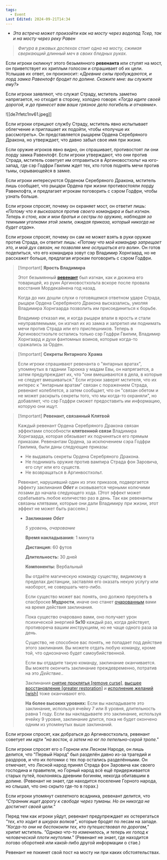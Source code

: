 ```yaml
---
tags:
  - Event
Last Edited: 2024-09-21T14:34
---
```

- _Эта встреча может произойти как на мосту через водопад Тсер, так и на мосту через реку Равен_

> _Фигура в ржавых доспехах стоит одна на мосту, сжимая сверкающий длинный меч в своих бледных руках._

Если игроки окликнут этого безымянного **ревенанта** или ступят на мост, он приветствует их хриплым голосом и спрашивает об их цели. Услышав их ответ, он произносит: _«Древние силы пробуждаются, и лорд замка Равенлофт бродит по долине. Скажите мне: вы служите ему?»_

Если игроки заявляют, что служат Страду, мститель заметно напрягается, но отходит в сторону, холодно говоря: _«Тогда идите своей дорогой, и да принесет вам ваше грязное дело погибель и отчаяние»._

![[de7rfetc1nv61.jpeg]]

Если игроки отрицают службу Страду, мститель явно испытывает облегчение и приглашает их подойти, чтобы «получше их рассмотреть». Он представляется рыцарем Ордена Серебряного Дракона, но утверждает, что давно забыл свое имя при жизни.

Если оружие игроков явно видно, он спрашивает, противостоят ли они лорду замка Равенлофт. Если игроки утверждают, что они против Страда, мститель советует им отправиться в Аргиновостхольт на юго-запад, где сэр Годфри Гвилим ждет тех, кто готов поднять мечи против тьмы, скрывающейся в замке.

Если игроки интересуются Орденом Серебряного Дракона, мститель лишь сообщает, что рыцари Ордена при жизни противостояли лорду Равенлофта, и предлагает игрокам поговорить с сэром Годфри, чтобы узнать больше.

Если игроки спросят, почему он охраняет мост, он ответит лишь: _«Потому что я высказался против своего командира и был изгнан. Теперь я стою, как и мои братья и сестры по оружию, наблюдая за темными уголками этой земли, ожидая приказа, который никогда не будет отдан»._

Если игроки спросят, почему он сам не может взять в руки оружие против Страда, он ответит лишь: _«Потому что мой командир запрещает это, и мой дух связан, не позволяя мне ослушаться его воли»_. Он готов поделиться, что его командира зовут сэр Владимир Хорнгаард, но не расскажет больше, предлагая игрокам поговорить с сэром Годфри.

> [!important] **Ярость Владимира**
> 
> Этот безымянный **[ревенант](https://ttg.club/bestiary/revenant)** был изгнан, как и дюжина его товарищей, из руин Аргиновостхольта вскоре после провала восстания Мордекайнена год назад.
> 
> Когда до них дошли слухи о готовящемся ответном ударе Страда, рыцари Ордена Серебряного Дракона высказались, умоляя Владимира Хорнгаарда позволить им присоединиться к борьбе.
> 
> Владимир отказал им, и когда рыцари впали в ярость и стали неуправляемыми, он изгнал их из замка и запретил им поднимать мечи против Страда или его приспешников. Теперь в Аргиновостхольте остались только сэр Годфри Гвилим, Владимир Хорнгаард и духи фантомных воинов, которые когда-то сражались за Орден.

> [!important] **Секреты Янтарного Храма**
> 
> Если игроки спрашивают ревенанта о "янтарных вратах", упомянутых в гадании Тарокка у мадам Евы, он напрягается, а затем предупреждает их, что "они вмешиваются в дела, в которые не следует вмешиваться." Если игроки заверят мстителя, что их интерес к "янтарным вратам" связан с поражением Страда, ревенант колеблется, а затем сообщает, что он "связан обетом и не может раскрыть секреты того, что мы когда-то охраняли", но добавляет, что сэр Годфри сможет предоставить им информацию, которую они ищут.

> [!important] **Ревенант, связанный Клятвой**
> 
> Каждый ревенант Ордена Серебряного Дракона связан эффектами способности **клятвенной связи** Владимира Хорнгаарда, которая обязывает их подчиняться его прямым приказам. Ревенантам Ордена, за исключением сэра Годфри Гвилима, были даны следующие приказы:
> 
> - Не выдавать секреты Ордена Серебряного Дракона.
> - Не поднимать оружие против вампира Страда фон Заровича, его слуг или его существ.
> - Не возвращаться в Аргинвостхольт.
> 
> Ревенант, нарушивший один из этих приказов, подвергается эффекту заклинания _**Обет**_ и сковывается черными колючими лозами до начала следующего хода. (Этот эффект может срабатывать любое количество раз в день. Так как ревенанты связаны клятвами, которые они дали Владимиру при жизни, этот эффект не может быть рассеян.)
> 
> - **Заклинание** _**Обет**_
>     
>     _5 уровень, очарование_
>     
>     **Время накладывания:** 1 минута
>     
>     **Дистанция:** 60 футов
>     
>     **Длительность:** 30 дней
>     
>     **Компоненты:** Вербальный
>     
>     Вы отдаёте магическую команду существу, видимому в пределах дистанции, заставляя его оказать некую услугу или наоборот, не совершать чего-либо.
>     
>     Если существо может вас понять, оно должно преуспеть в спасброске **Мудрости**, иначе оно станет [очарованным](https://ttg.club/screens/charmed) вами на время действия заклинания.
>     
>     Пока существо очаровано вами, оно получает урон психической энергией **5к10** каждый раз, когда действует, противореча вашим инструкциям, но не чаще одного раза за день.
>     
>     Существо, не способное вас понять, не попадает под действие этого заклинания. Вы можете отдать любую команду, кроме той, что однозначно будет самоубийственной.
>     
>     Если вы отдадите такую команду, заклинание оканчивается. Вы можете окончить заклинание преждевременно, потратив на это _Действие._.
>     
>     Заклинания [снятие проклятья [remove curse]](https://ttg.club/spells/remove_curse), [высшее восстановление [greater restoration]](https://ttg.club/spells/greater_restoration) и [исполнение желаний [wish]](https://ttg.club/spells/wish) тоже оканчивают его.
>     
>     **На более высоких уровнях:** Если вы накладываете это заклинание, используя ячейку 7 или 8 уровня, длительность равна 1 году. Если вы накладываете это заклинание, используя ячейку 9 уровня, заклинание длится, пока не будет окончено одним из упомянутых выше заклинаний.
>     

Если игроки спросят, как добраться до Аргинвостхольта, ревенант советует им идти _"на восток, а затем на юг по пепельно-серой тропе."_

Если игроки спросят его о Горном или Лесном Народе, он лишь делится, что "Первый Народ" был разделён давно из-за трагедий и раздоров, и что их потомки с тех пор остались разделёнными. Он отмечает, что Лесной народ принял Страда фон Заровича как своего господина и правителя, но Горный народ всё ещё придерживается старых путей, поклоняясь древним богиням, некогда обитавшим в долине. (Ревенант не знает, где находится поселение Горного народа, но слышал, что оно скрыто где-то в горах.)

Если игроки упомянут скелетного всадника, ревенант делится, что _"Странник ищет дорогу к свободе через туманы. Но он никогда не достигнет своей цели."_

Перед тем как игроки уйдут, ревенант предупреждает их остерегаться _"тех, кто ходит в шкурах волков"_, которые бродят по лесам на западе. _"Когда-то они не беспокоили тех, кто путешествовал по дорогам,"_ хрипит мститель. _"Однако что-то изменилось, и теперь их голод к человеческой плоти неутолим."_ (Ревенант не знает, где находится логово оборотней или какой-либо другой информации о стае.)

Ревенант не покинет свой пост на мосту ни при каких обстоятельствах.